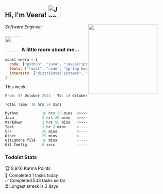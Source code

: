 <h2> Hi, I'm Veera! <img src="https://raw.githubusercontent.com/Tarikul-Islam-Anik/Animated-Fluent-Emojis/master/Emojis/Activities/Jack-O-Lantern.png" alt="Jack-O-Lantern" width="40" height="40" /></h2>
<img align='right' src="https://user-images.githubusercontent.com/74038190/213911110-aedbef38-a29f-4b6b-a65c-11608b4f75a5.gif" width="230">
<p><em>Software Engineer</em></p>


### <img src="https://user-images.githubusercontent.com/74038190/216656963-09118229-8a9e-4af0-910c-c37f35f2e210.gif" width="50"> A little more about me...  

```javascript
const veera = {
  code: ["python", "java", "javaScript", "typeScript", "c++"],
  tools: ["react", "node", "spring boot", "docker", "next.JS", "aws"],
  interests: ["distributed systems", "enterprise software", "parallel computing", "cloud computing", "machine learning", "AI"]
}
```
This week:
<!--START_SECTION:waka-->

```rust
From: 07 October 2024 - To: 14 October 2024

Total Time: 18 hrs 58 mins

Python           10 hrs 56 mins  >>>>>>>>>>>>>>-----------   56.27 %
Java             3 hrs 20 mins   >>>>---------------------   17.15 %
Markdown         2 hrs 56 mins   >>>>---------------------   15.08 %
Text             1 hr 2 mins     >------------------------   05.39 %
C++              30 mins         >------------------------   02.59 %
Other            29 mins         >------------------------   02.51 %
GitIgnore file   10 mins         -------------------------   00.94 %
Git Config       0 secs          -------------------------   00.07 %
```

<!--END_SECTION:waka-->


### Todoist Stats

<!-- TODO-IST:START -->
🏆  8,946 Karma Points           
🌸  Completed 1 tasks today           
✅  Completed 543 tasks so far           
⏳  Longest streak is 3 days
<!-- TODO-IST:END -->
<!--
Profile views:
[![](https://visitcount.itsvg.in/api?id=veeravivekt&label=Profile%20Views&color=1&icon=2&pretty=false)](https://visitcount.itsvg.in)
-->
